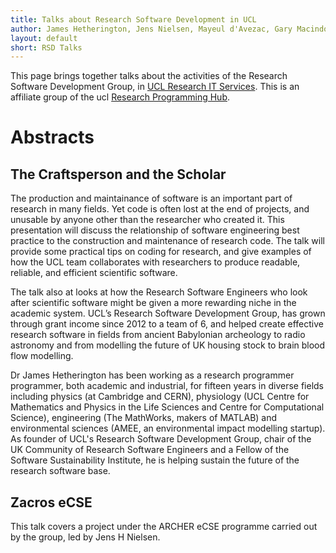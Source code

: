 ```yaml
---
title: Talks about Research Software Development in UCL 
author: James Hetherington, Jens Nielsen, Mayeul d'Avezac, Gary Macindoe, Raquel Alegre, and Sinan Shi
layout: default
short: RSD Talks
---
```


This page brings together talks about the activities of the 
Research Software Development Group, in [UCL Research IT Services](http://ucl.ac.uk/rits).
This is an affiliate group of the ucl [Research Programming Hub](http://research-programming.ucl.ac.uk).

Abstracts
=========

The Craftsperson and the Scholar
--------------------------------

The production and maintainance of software is an important part of
research in many fields. Yet code is often lost at the end of projects,
and unusable by anyone other than the researcher who created it.
This presentation will discuss the relationship
of software engineering best practice to the construction and
maintenance of research code. The talk will provide some practical tips on
coding for research, and give
examples of how the UCL team collaborates with researchers to produce
readable, reliable, and efficient scientific software.

The talk also at looks at how the
Research Software Engineers who look after scientific software
might be given a more rewarding niche in the academic system. 
UCL’s Research Software Development Group,
has grown through grant income since 2012 
to a team of 6, and helped create effective research software in fields from ancient
Babylonian archeology to radio astronomy and from modelling the future
of UK housing stock to brain blood flow modelling. 

Dr James Hetherington has been working as a research programmer
programmer, both academic and industrial, for fifteen years
in diverse fields including physics (at Cambridge and CERN),
physiology (UCL Centre for Mathematics and Physics in the Life Sciences and 
Centre for Computational Science), engineering 
(The MathWorks, makers of MATLAB) and environmental sciences 
(AMEE, an environmental impact modelling startup). As founder of UCL's
Research Software Development Group, chair of the UK
Community of Research Software Engineers and a Fellow of the
Software Sustainability Institute, he is helping sustain the future of
the research software base.

Zacros eCSE
-----------

This talk covers a project under the ARCHER eCSE programme carried out by the group,
led by Jens H Nielsen.
